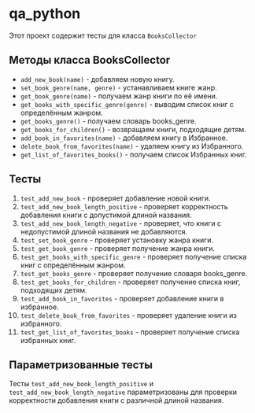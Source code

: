 # qa_python

Этот проект содержит тесты для класса `BooksCollector`

## Методы класса BooksCollector

- `add_new_book(name)` - добавляем новую книгу.
- `set_book_genre(name, genre)` - устанавливаем книге жанр.
- `get_book_genre(name)` - получаем жанр книги по её имени.
- `get_books_with_specific_genre(genre)` - выводим список книг с определённым жанром.
- `get_books_genre()` - получаем словарь books_genre.
- `get_books_for_children()` - возвращаем книги, подходящие детям.
- `add_book_in_favorites(name)` - добавляем книгу в Избранное.
- `delete_book_from_favorites(name)` - удаляем книгу из Избранного.
- `get_list_of_favorites_books()` - получаем список Избранных книг.

## Тесты

1. `test_add_new_book` - проверяет добавление новой книги.
2. `test_add_new_book_length_positive` - проверяет корректность добавления книги с допустимой длиной названия.
3. `test_add_new_book_length_negative` - проверяет, что книги с недопустимой длиной названия не добавляются.
4. `test_set_book_genre` - проверяет установку жанра книги.
5. `test_get_book_genre` - проверяет получение жанра книги.
6. `test_get_books_with_specific_genre` - проверяет получение списка книг с определённым жанром.
7. `test_get_books_genre` - проверяет получение словаря books_genre.
8. `test_get_books_for_children` - проверяет получение списка книг, подходящих детям.
9. `test_add_book_in_favorites` - проверяет добавление книги в избранное.
10. `test_delete_book_from_favorites` - проверяет удаление книги из избранного.
11. `test_get_list_of_favorites_books` - проверяет получение списка избранных книг.

## Параметризованные тесты

Тесты `test_add_new_book_length_positive` и `test_add_new_book_length_negative` параметризованы для проверки корректности добавления книги с различной длиной названия.

